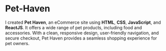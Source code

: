 # Pet-Haven
I created **Pet Haven**, an eCommerce site using **HTML**, **CSS**, **JavaScript**, and **ReactJS**. It offers a wide range of pet products, including food and accessories. With a clean, responsive design, user-friendly navigation, and secure checkout, Pet Haven provides a seamless shopping experience for pet owners.

